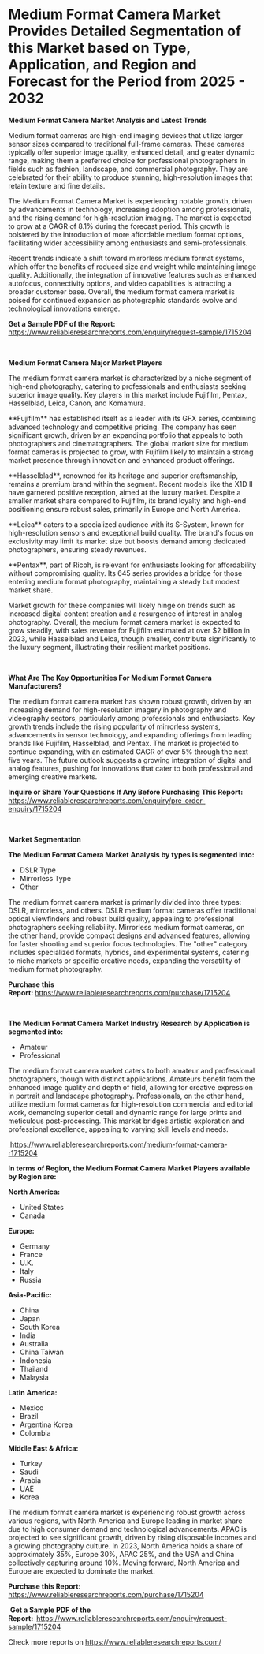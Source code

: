 <p><h1>Medium Format Camera Market Provides Detailed Segmentation of this Market based on Type, Application, and Region and Forecast for the Period from 2025 - 2032</h1></p><p><strong>Medium Format Camera Market Analysis and Latest Trends</strong></p>
<p><p>Medium format cameras are high-end imaging devices that utilize larger sensor sizes compared to traditional full-frame cameras. These cameras typically offer superior image quality, enhanced detail, and greater dynamic range, making them a preferred choice for professional photographers in fields such as fashion, landscape, and commercial photography. They are celebrated for their ability to produce stunning, high-resolution images that retain texture and fine details.</p><p>The Medium Format Camera Market is experiencing notable growth, driven by advancements in technology, increasing adoption among professionals, and the rising demand for high-resolution imaging. The market is expected to grow at a CAGR of 8.1% during the forecast period. This growth is bolstered by the introduction of more affordable medium format options, facilitating wider accessibility among enthusiasts and semi-professionals. </p><p>Recent trends indicate a shift toward mirrorless medium format systems, which offer the benefits of reduced size and weight while maintaining image quality. Additionally, the integration of innovative features such as enhanced autofocus, connectivity options, and video capabilities is attracting a broader customer base. Overall, the medium format camera market is poised for continued expansion as photographic standards evolve and technological innovations emerge.</p></p>
<p><strong>Get a Sample PDF of the Report:&nbsp;</strong> <a href="https://www.reliableresearchreports.com/enquiry/request-sample/1715204?utm_campaign=2395&utm_medium=2&utm_source=Github&utm_content=ia&utm_term=28032025&utm_id=medium-format-camera">https://www.reliableresearchreports.com/enquiry/request-sample/1715204</a></p>
<p>&nbsp;</p>
<p><strong>Medium Format Camera Major Market Players</strong></p>
<p><p>The medium format camera market is characterized by a niche segment of high-end photography, catering to professionals and enthusiasts seeking superior image quality. Key players in this market include Fujifilm, Pentax, Hasselblad, Leica, Canon, and Komamura.</p><p>**Fujifilm** has established itself as a leader with its GFX series, combining advanced technology and competitive pricing. The company has seen significant growth, driven by an expanding portfolio that appeals to both photographers and cinematographers. The global market size for medium format cameras is projected to grow, with Fujifilm likely to maintain a strong market presence through innovation and enhanced product offerings.</p><p>**Hasselblad**, renowned for its heritage and superior craftsmanship, remains a premium brand within the segment. Recent models like the X1D II have garnered positive reception, aimed at the luxury market. Despite a smaller market share compared to Fujifilm, its brand loyalty and high-end positioning ensure robust sales, primarily in Europe and North America.</p><p>**Leica** caters to a specialized audience with its S-System, known for high-resolution sensors and exceptional build quality. The brand's focus on exclusivity may limit its market size but boosts demand among dedicated photographers, ensuring steady revenues.</p><p>**Pentax**, part of Ricoh, is relevant for enthusiasts looking for affordability without compromising quality. Its 645 series provides a bridge for those entering medium format photography, maintaining a steady but modest market share.</p><p>Market growth for these companies will likely hinge on trends such as increased digital content creation and a resurgence of interest in analog photography. Overall, the medium format camera market is expected to grow steadily, with sales revenue for Fujifilm estimated at over $2 billion in 2023, while Hasselblad and Leica, though smaller, contribute significantly to the luxury segment, illustrating their resilient market positions.</p></p>
<p>&nbsp;</p>
<p><strong>What Are The Key Opportunities For Medium Format Camera Manufacturers?</strong></p>
<p><p>The medium format camera market has shown robust growth, driven by an increasing demand for high-resolution imagery in photography and videography sectors, particularly among professionals and enthusiasts. Key growth trends include the rising popularity of mirrorless systems, advancements in sensor technology, and expanding offerings from leading brands like Fujifilm, Hasselblad, and Pentax. The market is projected to continue expanding, with an estimated CAGR of over 5% through the next five years. The future outlook suggests a growing integration of digital and analog features, pushing for innovations that cater to both professional and emerging creative markets.</p></p>
<p><strong>Inquire or Share Your Questions If Any Before Purchasing This Report:</strong> <a href="https://www.reliableresearchreports.com/enquiry/pre-order-enquiry/1715204?utm_campaign=2395&utm_medium=2&utm_source=Github&utm_content=ia&utm_term=28032025&utm_id=medium-format-camera">https://www.reliableresearchreports.com/enquiry/pre-order-enquiry/1715204</a></p>
<p>&nbsp;</p>
<p><strong>Market Segmentation</strong></p>
<p><strong>The Medium Format Camera Market Analysis by types is segmented into:</strong></p>
<p><ul><li>DSLR Type</li><li>Mirrorless Type</li><li>Other</li></ul></p>
<p><p>The medium format camera market is primarily divided into three types: DSLR, mirrorless, and others. DSLR medium format cameras offer traditional optical viewfinders and robust build quality, appealing to professional photographers seeking reliability. Mirrorless medium format cameras, on the other hand, provide compact designs and advanced features, allowing for faster shooting and superior focus technologies. The "other" category includes specialized formats, hybrids, and experimental systems, catering to niche markets or specific creative needs, expanding the versatility of medium format photography.</p></p>
<p><strong>Purchase this Report:&nbsp;</strong><a href="https://www.reliableresearchreports.com/purchase/1715204?utm_campaign=2395&utm_medium=2&utm_source=Github&utm_content=ia&utm_term=28032025&utm_id=medium-format-camera">https://www.reliableresearchreports.com/purchase/1715204</a></p>
<p>&nbsp;</p>
<p><strong>The Medium Format Camera Market Industry Research by Application is segmented into:</strong></p>
<p><ul><li>Amateur</li><li>Professional</li></ul></p>
<p><p>The medium format camera market caters to both amateur and professional photographers, though with distinct applications. Amateurs benefit from the enhanced image quality and depth of field, allowing for creative expression in portrait and landscape photography. Professionals, on the other hand, utilize medium format cameras for high-resolution commercial and editorial work, demanding superior detail and dynamic range for large prints and meticulous post-processing. This market bridges artistic exploration and professional excellence, appealing to varying skill levels and needs.</p></p>
<p><a href="https://www.reliableresearchreports.com/medium-format-camera-r1715204?utm_campaign=2395&utm_medium=2&utm_source=Github&utm_content=ia&utm_term=28032025&utm_id=medium-format-camera">&nbsp;https://www.reliableresearchreports.com/medium-format-camera-r1715204</a></p>
<p><strong>In terms of Region, the Medium Format Camera Market Players available by Region are:</strong></p>
<p>
    <p> <strong> North America: </strong>
        <ul>
            <li>United States</li>
            <li>Canada</li>
        </ul>
        </p> 
    <p> <strong> Europe: </strong>
        <ul>
            <li>Germany</li>
            <li>France</li>
            <li>U.K.</li>
            <li>Italy</li>
            <li>Russia</li>
        </ul>
        </p> 
    <p> <strong> Asia-Pacific: </strong>
        <ul>
            <li>China</li>
            <li>Japan</li>
            <li>South Korea</li>
            <li>India</li>
            <li>Australia</li>
            <li>China Taiwan</li>
            <li>Indonesia</li>
            <li>Thailand</li>
            <li>Malaysia</li>
        </ul>
        </p> 
    <p> <strong> Latin America: </strong>
        <ul>
            <li>Mexico</li>
            <li>Brazil</li>
            <li>Argentina Korea</li>
            <li>Colombia</li>
        </ul>
        </p> 
    <p> <strong> Middle East & Africa: </strong>
        <ul>
            <li>Turkey</li>
            <li>Saudi</li>
            <li>Arabia</li>
            <li>UAE</li>
            <li>Korea</li>
        </ul>
    </p>
    </p>
<p><p>The medium format camera market is experiencing robust growth across various regions, with North America and Europe leading in market share due to high consumer demand and technological advancements. APAC is projected to see significant growth, driven by rising disposable incomes and a growing photography culture. In 2023, North America holds a share of approximately 35%, Europe 30%, APAC 25%, and the USA and China collectively capturing around 10%. Moving forward, North America and Europe are expected to dominate the market.</p></p>
<p><strong>Purchase this Report: </strong><a href="https://www.reliableresearchreports.com/purchase/1715204?utm_campaign=2395&utm_medium=2&utm_source=Github&utm_content=ia&utm_term=28032025&utm_id=medium-format-camera">https://www.reliableresearchreports.com/purchase/1715204</a></p>
<p>&nbsp;<strong>Get a Sample PDF of the Report:&nbsp;&nbsp;</strong><a href="https://www.reliableresearchreports.com/enquiry/request-sample/1715204?utm_campaign=2395&utm_medium=2&utm_source=Github&utm_content=ia&utm_term=28032025&utm_id=medium-format-camera">https://www.reliableresearchreports.com/enquiry/request-sample/1715204</a></p>
<p><strong></strong></p>
<p>Check more reports on <a href="https://www.reliableresearchreports.com/?utm_campaign=2395&utm_medium=2&utm_source=Github&utm_content=ia&utm_term=28032025&utm_id=medium-format-camera">https://www.reliableresearchreports.com/</a></p>